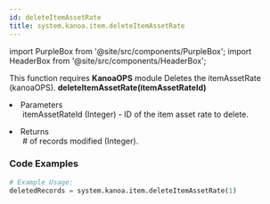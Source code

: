 ```yaml
---
id: deleteItemAssetRate
title: system.kanoa.item.deleteItemAssetRate
---
```


import PurpleBox from '@site/src/components/PurpleBox';
import HeaderBox from '@site/src/components/HeaderBox';

<PurpleBox>This function requires <b>KanoaOPS</b> module</PurpleBox>
<HeaderBox header="Description">Deletes the itemAssetRate (kanoaOPS).</HeaderBox>
<HeaderBox header="Syntax">
    <b>deleteItemAssetRate(itemAssetRateId)</b>
    <li>Parameters <br />
        <ul>itemAssetRateId (Integer) - ID of the item asset rate to delete.</ul>
    </li>
    <li>Returns <br />
        <ul># of records modified (Integer).</ul>
    </li>
</HeaderBox>

### Code Examples

```python
# Example Usage:
deletedRecords = system.kanoa.item.deleteItemAssetRate(1)

